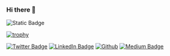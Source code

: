 ### Hi there 👋
![Static Badge](https://img.shields.io/badge/CodingProfile-Projects_Repos-blue?style=plastic&link=https%3A%2F%2Fgithub.com%2FGhasak%3Ftab%3Drepositories&link=https%3A%2F%2Fgithub.com%2FGhasak%3Ftab%3Drepositories)

<!--
**Ghasak/Ghasak** is a ✨ _special_ ✨ repository because its `README.md` (this file) appears on your GitHub profile.

Here are some ideas to get you started:

- 🔭 I’m currently working on ...
- 🌱 I’m currently learning ...
- 👯 I’m looking to collaborate on ...
- 🤔 I’m looking for help with ...
- 💬 Ask me about ...
- 📫 How to reach me: ...
- 😄 Pronouns: ...
- ⚡ Fun fact: ...
-->


[![trophy](https://github-profile-trophy.vercel.app/?username=Ghasak&column=5&theme=onedark)](https://github.com/ryo-ma/github-profile-trophy)


<!-- [![Visits Badge](https://badges.pufler.dev/visits/ghasak)](https://medium.com/@ghasak) -->
[![Twitter Badge](https://img.shields.io/badge/Twitter-Profile-informational?style=flat&logo=twitter&logoColor=white&color=1CA2F1)](https://twitter.com/mdotgh)
[![LinkedIn Badge](https://img.shields.io/badge/LinkedIn-0077B5?style=for-the-badge&logo=linkedin&logoColor=white)](https://www.linkedin.com/in/ghasak-ibrahim-95534118/)
[![Github](https://img.shields.io/badge/GitHub-100000?style=for-the-badge&logo=github&logoColor=white)](https://github.com/Ghasak)
[![Medium Badge](https://img.shields.io/badge/Medium-12100E?style=for-the-badge&logo=medium&logoColor=white)](https://medium.com/@ghasak)
